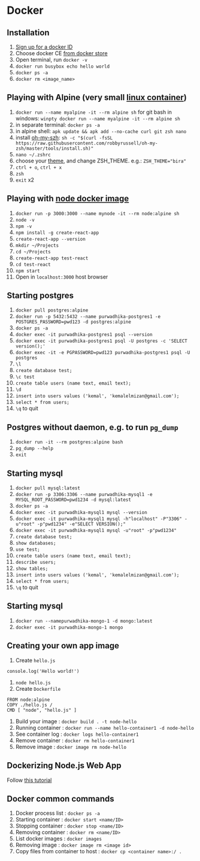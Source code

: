 # Docker

## Installation

1. [Sign up for a docker ID](https://store.docker.com/signup)
1. Choose docker CE [from docker store](https://store.docker.com/search?type=edition&offering=community)
1. Open terminal, run `docker -v`
1. `docker run busybox echo hello world`
1. `docker ps -a`
1. `docker rm <image_name>`

## Playing with Alpine (very small [linux container](http://crunchtools.com/comparison-linux-container-images/))

1. `docker run --name myalpine -it --rm alpine sh` for git bash in windows: `winpty docker run --name myalpine -it --rm alpine sh`
1. in separate terminal: `docker ps -a`
1. in alpine shell: `apk update && apk add --no-cache curl git zsh nano`
1. install [oh-my-szh](https://github.com/robbyrussell/oh-my-zsh): `sh -c "$(curl -fsSL https://raw.githubusercontent.com/robbyrussell/oh-my-zsh/master/tools/install.sh)"`
1. `nano ~/.zshrc`
1. choose your [theme](https://github.com/robbyrussell/oh-my-zsh/wiki/Themes), and change ZSH_THEME. e.g.: `ZSH_THEME="bira"`
1. `ctrl + o`, `ctrl + x`
1. `zsh`
1. `exit` x2

## Playing with [node docker image](https://github.com/nodejs/docker-node)

1. `docker run -p 3000:3000 --name mynode -it --rm node:alpine sh`
1. `node -v`
1. `npm -v`
1. `npm install -g create-react-app`
1. `create-react-app --version`
1. `mkdir ~/Projects`
1. `cd ~/Projects`
1. `create-react-app test-react`
1. `cd test-react`
1. `npm start`
1. Open in `localhost:3000` host browser

## Starting postgres

1. `docker pull postgres:alpine`
1. `docker run -p 5432:5432 --name purwadhika-postgres1 -e POSTGRES_PASSWORD=pwd123 -d postgres:alpine`
1. `docker ps -a`
1. `docker exec -it purwadhika-postgres1 psql --version`
1. `docker exec -it purwadhika-postgres1 psql -U postgres -c 'SELECT version();'`
1. `docker exec -it -e PGPASSWORD=pwd123 purwadhika-postgres1 psql -U postgres`
1. `\l`
1. `create database test;`
1. `\c test`
1. `create table users (name text, email text);`
1. `\d`
1. `insert into users values ('kemal', 'kemalelmizan@gmail.com');`
1. `select * from users;`
1. `\q` to quit

## Postgres without daemon, e.g. to run `pg_dump`

1. `docker run -it --rm postgres:alpine bash`
1. `pg_dump --help`
1. `exit`

## Starting mysql

1. `docker pull mysql:latest`
1. `docker run -p 3306:3306 --name purwadhika-mysql1 -e MYSQL_ROOT_PASSWORD=pwd1234 -d mysql:latest`
1. `docker ps -a`
1. `docker exec -it purwadhika-mysql1 mysql --version`
1. `docker exec -it purwadhika-mysql1 mysql -h"localhost" -P"3306" -u"root" -p"pwd1234" -e"SELECT VERSION();"`
1. `docker exec -it purwadhika-mysql1 mysql -u"root" -p"pwd1234"`
1. `create database test;`
1. `show databases;`
1. `use test;`
1. `create table users (name text, email text);`
1. `describe users;`
1. `show tables;`
1. `insert into users values ('kemal', 'kemalelmizan@gmail.com');`
1. `select * from users;`
1. `\q` to quit

## Starting mysql

1. `docker run --namepurwadhika-mongo-1 -d mongo:latest`
1. `docker exec -it purwadhika-mongo-1 mongo`

## Creating your own app image

1. Create `hello.js` 
```
console.log('Hello world!')
```
1. `node hello.js`
1. Create `Dockerfile`
```
FROM node:alpine
COPY ./hello.js /
CMD [ "node", "hello.js" ]
```
1. Build your image : `docker build . -t node-hello`
1. Running container : `docker run --name hello-container1 -d node-hello`
1. See container log : `docker logs hello-container1`
1. Remove container : `docker rm hello-container1`
1. Remove image : `docker image rm node-hello`

## Dockerizing Node.js Web App

Follow [this tutorial](https://nodejs.org/en/docs/guides/nodejs-docker-webapp/)

## Docker common commands

1. Docker process list : `docker ps -a`
1. Starting container : `docker start <name/ID>`
1. Stopping container : `docker stop <name/ID>`
1. Removing container : `docker rm <name/ID>`
1. List docker images : `docker images`
1. Removing image : `docker image rm <image id>`
1. Copy files from container to host : `docker cp <container name>:/ .`